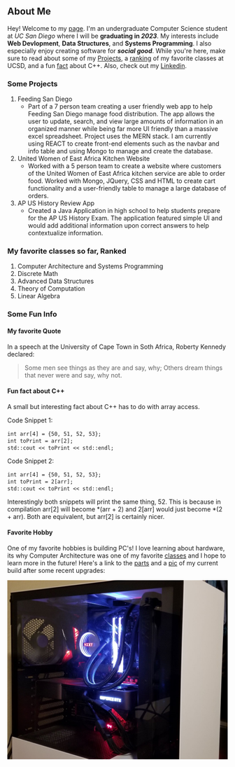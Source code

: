 ## About Me

Hey! Welcome to my [page](index.md). I'm an undergraduate Computer Science student at *UC San Diego* where I will be **graduating in _2023_**. My interests include **Web Devlopment**, **Data Structures**, and **Systems Programming**. I also especially enjoy creating software for ***social good***. While you're here, make sure to read about some of my [Projects](#some-projects), a [ranking](#my-favorite-classes-so-far-ranked) of my favorite classes at UCSD, and a fun [fact](#fun-fact-about-c) about C++. Also, check out my [Linkedin](https://www.linkedin.com/in/nirmal-agnihotri-29372a1a5/).

### Some Projects
1. Feeding San Diego
   - Part of a 7 person team creating a user friendly web app to help Feeding San Diego manage food distribution. The app allows the user to update, search, and view large amounts of information in an organized manner while being far more UI friendly than a massive excel spreadsheet. Project uses the MERN stack. I am currently using REACT to create front-end elements such as the navbar and info table and using Mongo to manage and create the database.
2. United Women of East Africa Kitchen Website
   - Worked with a 5 person team to create a website where customers of the United Women of East Africa kitchen service are able to order food. Worked with Mongo, JQuery, CSS and HTML to create cart functionality and a user-friendly table to manage a large database of orders.
3. AP US History Review App
   - Created a Java Application in high school to help students prepare for the AP US History Exam. The application featured simple UI and would add additional information upon correct answers to help contextualize information.

### My favorite classes so far, Ranked
1. Computer Architecture and Systems Programming
2. Discrete Math
3. Advanced Data Structures
4. Theory of Computation
5. Linear Algebra

### Some Fun Info
#### My favorite Quote
In a speech at the University of Cape Town in Soth Africa, Roberty Kennedy declared:

> Some men see things as they are and say, why; Others dream things that never were and say, why not.

#### Fun fact about C++
A small but interesting fact about C++ has to do with array access.

Code Snippet 1:
```
int arr[4] = {50, 51, 52, 53};
int toPrint = arr[2];
std::cout << toPrint << std::endl;
 ```
 Code Snippet 2:
 ```
 int arr[4] = {50, 51, 52, 53};
 int toPrint = 2[arr];
 std::cout << toPrint << std::endl;
 ```
 Interestingly both snippets will print the same thing, 52. This is because in compilation arr[2] will become *(arr + 2) and 2[arr] would just become *(2 + arr). Both are equivalent, but arr[2] is certainly nicer.

#### Favorite Hobby
 One of my favorite hobbies is building PC's! I love learning about hardware, its why Computer Architecture was one of my favorite [classes](https://github.com/NirmalAgnihotri/NirmalAgnihotri.github.io/blob/main/index.md#my-favorite-classes-so-far-ranked) and I hope to learn more in the future! Here's a link to the [parts](https://pcpartpicker.com/list/Trrw8J) and a [pic](currentBuildMid.png) of my current build after some recent upgrades:

 ![alt text](currentBuildMid.png)
